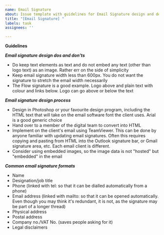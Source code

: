 ```yaml
---
name: Email Signature
about: Issue template with guidelines for Email Signature design and dev
title: "[Email Signature] "
labels: task
assignees: ''

---
```


**Guidelines**

***Email signature design dos and don'ts***
- Do keep text elements as text and do not embed any text (other than logo text) as an image. Rather err on the side of simplicity
- Keep email signature width less than 600px. You do not want the signature to stretch the email width necessarily
- The Flow signature is a good example. Logo above and plain text with colour and links below. Logo can go above or below the text

***Email signature design process***
- Design in Photoshop or your favourite design program, including the HTML text that will take on the email software font the client uses. Arial is a good generic choice
- Hand over to a member of the digital team to convert into HTML
- Implement on the client's email using TeamViewer. This can be done by anyone familiar with updating email signatures. Often this requires copying and pasting from HTML into the Outlook signature bar, or Gmail signature area, etc. Each email client is different.
- Consider using embedded images, so the image data is not "hosted" but "embedded" in the email

***Common email signature formats***
- Name
- Designation/job title
- Phone (linked with tel: so that it can be dialled automatically from a phone)
- Email address (linked with mailto: so that it can be opened automatically. Even though you may think it's redundant, it is not, as the signature may be part of a longer thread)
- Physical address
- Postal address
- Company no./VAT No. (saves people asking for it)
- Legal disclaimers
